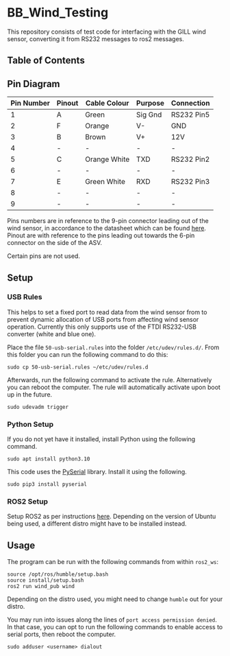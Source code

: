 # BB_Wind_Testing

This repository consists of test code for interfacing with the GILL wind sensor, converting it from RS232 messages to ros2 messages.

## Table of Contents

## Pin Diagram
| Pin Number | Pinout | Cable Colour | Purpose | Connection |
|------------|--------|--------------|---------|------------|
| 1          |A       |Green         |Sig Gnd  |RS232 Pin5  |
| 2          |F       |Orange        |V-       |GND         |
| 3          |B       |Brown         |V+       |12V         |
| 4          |-       |-             |-        |-           |
| 5          |C       |Orange White  |TXD      |RS232 Pin2  |
| 6          |-       |-             |-        |-           |
| 7          |E       |Green White   |RXD      |RS232 Pin3  |
| 8          |-       |-             |-        |-           |
| 9          |-       |-             |-        |-           |

Pins numbers are in reference to the 9-pin connector leading out of the wind sensor, in accordance to the datasheet which can be found [here](https://observator.com/wp-content/uploads/2019/07/1405-PS-0019-WindSonic-GPA-manual-issue-29.pdf). Pinout are with reference to the pins leading out towards the 6-pin connector on the side of the ASV.

Certain pins are not used.

## Setup

### USB Rules

This helps to set a fixed port to read data from the wind sensor from to prevent dynamic allocation of USB ports from affecting wind sensor operation. Currently this only supports use of the FTDI RS232-USB converter (white and blue one).

Place the file `50-usb-serial.rules` into the folder `/etc/udev/rules.d/`. From this folder you can run the following command to do this:
```
sudo cp 50-usb-serial.rules ~/etc/udev/rules.d
```
Afterwards, run the following command to activate the rule. Alternatively you can reboot the computer.
The rule will automatically activate upon boot up in the future.
```
sudo udevadm trigger
```

### Python Setup

If you do not yet have it installed, install Python using the following command.
```
sudo apt install python3.10
```

This code uses the [PySerial](https://pypi.org/project/pyserial/) library. Install it using the following.
```
sudo pip3 install pyserial
```

### ROS2 Setup

Setup ROS2 as per instructions [here](https://docs.ros.org/en/humble/Installation.html). Depending on the version of Ubuntu being used, a different distro might have to be installed instead.

## Usage

The program can be run with the following commands from within `ros2_ws`:
```
source /opt/ros/humble/setup.bash
source install/setup.bash
ros2 run wind_pub wind
```
Depending on the distro used, you might need to change `humble` out for your distro.

You may run into issues along the lines of `port access permission denied`. In that case, you can opt to run the following commands to enable access to serial ports, then reboot the computer.
```
sudo adduser <username> dialout
```